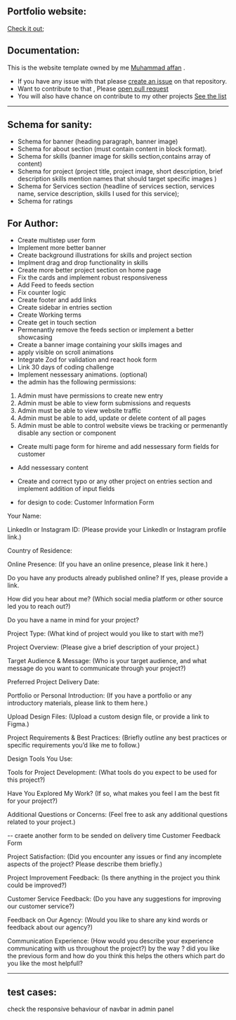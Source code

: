 ## Portfolio website:

[Check it out](https://my-portfolio-two-rho-84.vercel.app/);

## Documentation:
This is the website template owned by me [Muhammad affan](https://www.linkedin.com/in/muhammad-affan-139a3a290/) .

-  If you have any issue with that please [create an issue](https://github.com/Web-Affan-Farooq/My-portfolio/issues) on that repository. 
-  Want to contribute to that , Please [open pull request](https://github.com/Web-Affan-Farooq/My-portfolio/pulls)
-  You will also have chance on contribute to my other projects [See the list](https://github.com/Web-Affan-Farooq?tab=repositories)

---
## Schema for sanity:
- Schema for banner (heading paragraph, banner image)
- Schema for about section (must contain content in block format).
- Schema for skills (banner image for skills section,contains array of content)
- Schema for project (project title, project image, short description, brief description skills mention names that should target specific images )
- Schema for Services section (headline of services section, services name, service description, skills I used for this service);
- Schema for ratings

## For Author: 
- Create multistep user form
- Implement more better banner 
- Create background illustrations for skills and project section
- Implment drag and drop functionality in skills
- Create more better project section on home page
- Fix the cards and implement robust responsiveness
- Add Feed to feeds section
- Fix counter logic
- Create footer and add links
- Create sidebar in entries section
- Create Working terms
- Create get in touch section
- Permenantly remove the feeds section or implement a better showcasing 
- Create a banner image containing your skills images and 
- apply visible on scroll animations
- Integrate Zod for validation and react hook form
- Link 30 days of coding challenge
- Implement nessessary animations. (optional)
- the admin has the following permissions:
 1. Admin must have permissions to create new entry
 2. Admin must be able to view form submissions and requests
 3. Admin must be able to view website traffic
 4. Admin must be able to add, update or delete content of all pages 
 5. Admin must be able to control website views be tracking or permenantly disable any section or component

- Create multi page form for hireme and add nessessary form fields for customer
- Add nessessary content
- Create and correct typo or any other project on entries section and implement addition of input fields

- for design to code:
Customer Information Form

Your Name:

LinkedIn or Instagram ID:
(Please provide your LinkedIn or Instagram profile link.)

Country of Residence:

Online Presence:
(If you have an online presence, please link it here.)

Do you have any products already published online? If yes, please provide a link.


How did you hear about me?
(Which social media platform or other source led you to reach out?)

Do you have a name in mind for your project?

Project Type:
(What kind of project would you like to start with me?)

Project Overview:
(Please give a brief description of your project.)

Target Audience & Message:
(Who is your target audience, and what message do you want to communicate through your project?)

Preferred Project Delivery Date:

Portfolio or Personal Introduction:
(If you have a portfolio or any introductory materials, please link to them here.)

Upload Design Files:
(Upload a custom design file, or provide a link to Figma.)

Project Requirements & Best Practices:
(Briefly outline any best practices or specific requirements you’d like me to follow.)

Design Tools You Use:

Tools for Project Development:
(What tools do you expect to be used for this project?)

Have You Explored My Work?
(If so, what makes you feel I am the best fit for your project?)

Additional Questions or Concerns:
(Feel free to ask any additional questions related to your project.)


-- craete another form to be sended on delivery time
Customer Feedback Form

Project Satisfaction:
(Did you encounter any issues or find any incomplete aspects of the project? Please describe them briefly.)

Project Improvement Feedback:
(Is there anything in the project you think could be improved?)

Customer Service Feedback:
(Do you have any suggestions for improving our customer service?)

Feedback on Our Agency:
(Would you like to share any kind words or feedback about our agency?)

Communication Experience:
(How would you describe your experience communicating with us throughout the project?)
by the way ? did you like the previous form and how do you think this helps the others
which part do you like the most helpfull?

---

## test cases:
check the responsive behaviour of navbar in admin panel